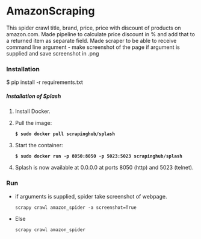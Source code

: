 # AmazonScraping
This spider crawl title, brand, price, price with discount of products on amazon.com.
Made pipeline to calculate price discount in % and add that to a returned item as separate field. 
Made scraper to be able to receive command line argument - make screenshot of the page if argument is supplied and save screenshot in .png


### Installation
$ pip install -r requirements.txt


##### Installation of Splash 
1. Install Docker.
2. Pull the image:

    ****``$ sudo docker pull scrapinghub/splash``****
3. Start the container:
    
    ****``$ sudo docker run -p 8050:8050 -p 5023:5023 scrapinghub/splash``****
4. Splash is now available at 0.0.0.0 at ports 8050 (http) and 5023 (telnet).

### Run
- if arguments is supplied, spider take screenshot of webpage.

    ```scrapy crawl amazon_spider -a screenshot=True```
- Else

    ```scrapy crawl amazon_spider```
